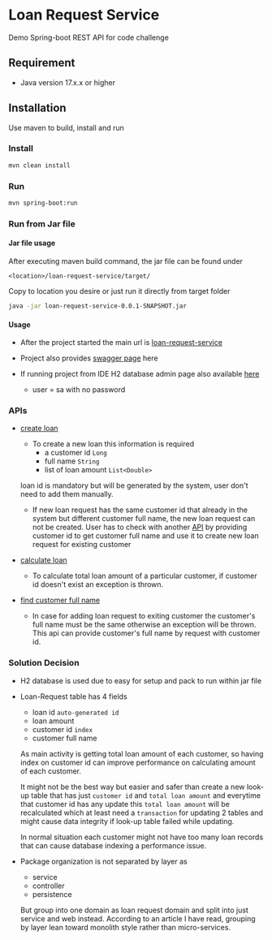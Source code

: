# Loan Request Service
Demo Spring-boot REST API for code challenge
## Requirement
* Java version 17.x.x or higher
## Installation
Use maven to build, install and run
### Install
```bash
mvn clean install
```
### Run
```bash
mvn spring-boot:run
```
### Run from Jar file
#### Jar file usage
After executing maven build command, the jar file can be found under
```
<location>/loan-request-service/target/
```
Copy to location you desire or just run it directly from target folder
```bash
java -jar loan-request-service-0.0.1-SNAPSHOT.jar
```
#### Usage

* After the project started the main url is [loan-request-service](http://localhost:8080)

* Project also provides [swagger page](http://localhost:8080/api/swagger-ui/index.html) here

* If running project from IDE H2 database admin page also available [here](http://localhost:8080/h2-console)
  - user = sa with no password

### APIs
* [create loan](http://localhost:8080/v1/loans)
  - To create a new loan this information is required
    - a customer id `Long`
    - full name `String`
    - list of loan amount `List<Double>`
    
  loan id is mandatory but will be generated by the system, 
  user don't need to add them manually. 
  - If new loan request has the same customer id that already in the system
  but different customer full name, the new loan request can not be created.
  User has to check with another [API](http://localhost:8080/v1/loans/customers/{customerId}/full-name) 
  by providing customer id to get customer full name and use it to create new loan request for existing customer
* [calculate loan](http://localhost:8080/v1/loans/{customerId}/total-loan)
  - To calculate total loan amount of a particular customer, 
  if customer id doesn't exist an exception is thrown. 
* [find customer full name](http://localhost:8080/v1/loans/customers/{customerId}/full-name)
  - In case for adding loan request to exiting customer
  the customer's full name must be the same otherwise an exception will be thrown.
  This api can provide customer's full name by request with customer id. 

### Solution Decision
* H2 database is used due to easy for setup and pack to run within jar file
* Loan-Request table has 4 fields 
  - loan id `auto-generated id`
  - loan amount
  - customer id `index`
  - customer full name
  
  As main activity is getting total loan amount of each customer,
  so having index on customer id can improve performance on calculating amount
  of each customer.

  It might not be the best way but easier and safer than create a new look-up
  table that has just `customer id` and `total loan amount` and everytime 
  that customer id has any update this `total loan amount` will be recalculated
  which at least need a `transaction` for updating 2 tables and might cause data
  integrity if look-up table failed while updating.

  In normal situation each customer might not have too many loan records that 
  can cause database indexing a performance issue.
* Package organization is not separated by layer as 
  - service
  - controller
  - persistence
  
  But group into one domain as loan request domain and split into just service and web instead.
  According to an article I have read, grouping by layer lean toward monolith style rather than micro-services. 
